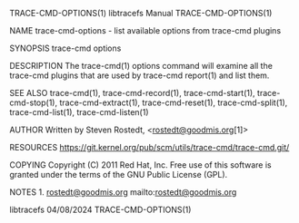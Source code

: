 TRACE-CMD-OPTIONS(1)						       libtracefs Manual						  TRACE-CMD-OPTIONS(1)

NAME
       trace-cmd-options - list available options from trace-cmd plugins

SYNOPSIS
       trace-cmd options

DESCRIPTION
       The trace-cmd(1) options command will examine all the trace-cmd plugins that are used by trace-cmd report(1) and list them.

SEE ALSO
       trace-cmd(1), trace-cmd-record(1), trace-cmd-start(1), trace-cmd-stop(1), trace-cmd-extract(1), trace-cmd-reset(1), trace-cmd-split(1),
       trace-cmd-list(1), trace-cmd-listen(1)

AUTHOR
       Written by Steven Rostedt, <rostedt@goodmis.org[1]>

RESOURCES
       https://git.kernel.org/pub/scm/utils/trace-cmd/trace-cmd.git/

COPYING
       Copyright (C) 2011 Red Hat, Inc. Free use of this software is granted under the terms of the GNU Public License (GPL).

NOTES
	1. rostedt@goodmis.org
	   mailto:rostedt@goodmis.org

libtracefs								  04/08/2024							  TRACE-CMD-OPTIONS(1)
